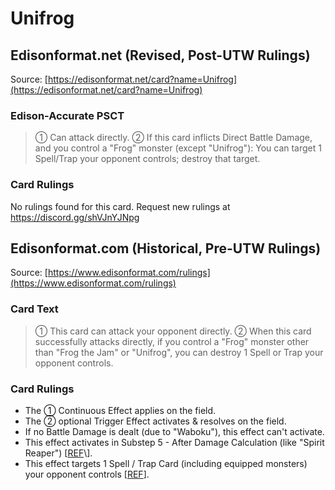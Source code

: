 # Unifrog

## Edisonformat.net (Revised, Post-UTW Rulings)

Source: [https://edisonformat.net/card?name=Unifrog](https://edisonformat.net/card?name=Unifrog)

### Edison-Accurate PSCT

> ① Can attack directly.
> ② If this card inflicts Direct Battle Damage, and you control a "Frog" monster (except "Unifrog"): You can target 1 Spell/Trap your opponent controls; destroy that target.

### Card Rulings

No rulings found for this card. Request new rulings at https://discord.gg/shVJnYJNpg


## Edisonformat.com (Historical, Pre-UTW Rulings)

Source: [https://www.edisonformat.com/rulings](https://www.edisonformat.com/rulings)

### Card Text

> ① This card can attack your opponent directly. ② When this card successfully attacks directly, if you control a "Frog" monster other than "Frog the Jam" or "Unifrog", you can destroy 1 Spell or Trap your opponent controls.

### Card Rulings

*   The ① Continuous Effect applies on the field.
*   The ② optional Trigger Effect activates & resolves on the field.
*   If no Battle Damage is dealt (due to "Waboku"), this effect can't activate.
*   This effect activates in Substep 5 - After Damage Calculation (like "Spirit Reaper") \[[REF](https://yugipedia.com/wiki/Forum:Question_about_unifrog_and_batteryman...)\].
*   This effect targets 1 Spell / Trap Card (including equipped monsters) your opponent controls \[[REF](https://yugipedia.com/wiki/Forum:Unifrog_%3F)\].


